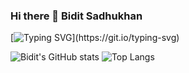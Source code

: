 ### Hi there 👋 Bidit Sadhukhan
[![Typing SVG](https://readme-typing-svg.herokuapp.com/?lines=A+Statistician+and+an+Ultralearner;All+my+project+repositories+here+.+.+.)](https://git.io/typing-svg)
<!--
**biditsadhukhan/biditsadhukhan** is a ✨ _special_ ✨ repository because its `README.md` (this file) appears on your GitHub profile.

Here are some ideas to get you started:

- 🔭 I’m currently working on ...
- 🌱 I’m currently learning ...
- 👯 I’m looking to collaborate on ...
- 🤔 I’m looking for help with ...
- 💬 Ask me about ...
- 📫 How to reach me: ...
- 😄 Pronouns: ...
- ⚡ Fun fact: ...
-->
![Bidit's GitHub stats](https://github-readme-stats.vercel.app/api?username=biditsadhukhan&show_icons=true&theme=highcontrast&bg_colour=black)
![Top Langs](https://github-readme-stats.vercel.app/api/top-langs/?username=biditsadhukhan&show_icons=true&theme=dracula)
